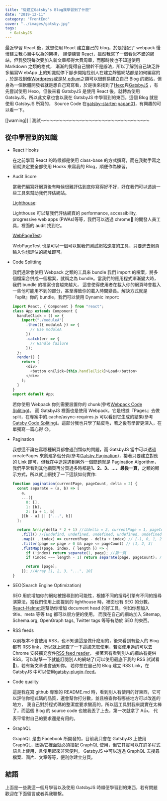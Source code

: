 ```yaml
---
title: "從建立Gatsby's Blog我學習到了什麼"
date: "2019-12-11"
category: "FrontEnd"
cover: "../images/gatsby.jpg"
tags:
  - GatsbyJS
---
```


最近學習 React 後，就想使用 React 建立自己的 blog，於是搭配了 webpack 慢慢建立我心目中以為的架構，
順便練習 React，雖然我寫了一個看似不錯的網站，但我發現每次要加入新文章都得大費周章，而那時候也不知道使用 Markdown 之類的格式，
漸漸的覺得自己蠻幹不是辦法，所以了解到自己缺乏許多編寫Ｗ ebApp 上的知識就停下腳步開始找別人在建立靜態網站都是如何編寫的
，於是找到像[Wordpress](https://zh-tw.wordpress.com/)或是[Ｍ edium](https://medium.com/)之類可以很輕易建立自己
Blog 的網站，但身為一個軟體開發者就是想自己寫寫看，於是後來找到了[Hexo](https://hexo.io/zh-tw/index.html)與[GatsbyJS](https://www.gatsbyjs.org/)
，有先嘗試使用 Hexo，但後來看 GatsbyJS 是使用 React 後，就轉為使用 GatsbyJS，所以此文章也會以我在 GatsbyJS 中學習到的東西。這個 Blog 就是使用 GatsbyJS 所寫的，
Source Code 在[gatsby-starter-papan01](https://github.com/papan01/gatsby-starter-papan01)，有興趣的可以看一下。

[[warning]]
| 測試～～～～～～～～～～～～～～～～～～～～～～～～～

## 從中學習到的知識

- React Hooks

  在之前學習 React 的時候都是使用 class-base 的方式撰寫，而在我動手寫之前就決定要全部使用 Hooks 來寫我的 Blog，順便作為練習。

- Audit Score

  當我們編寫好網頁後有時候很難評估到底你寫得好不好，好在我們可以透過一些工具來幫助我們評估網站。

  [Lighthouse](https://developers.google.com/web/tools/lighthouse/):

  Lighthouse 可以幫我們評估網頁的 performance, accessibility, progressive web apps (PWAs)等等，我們可以透過 chrome 的開發人員工具，裡面的 audit 找到它。

  [WebPageTest](https://www.webpagetest.org/):

  WebPageTest 也是可以一個可以幫我們測試網站速度的工具，只要進去網頁輸入你想評估的網址即可。

- Code Splitting

  我們通常會使用 Webpack 之類的工具來 bundle 我們 import 的檔案，將多個檔案合併成一個檔案，就稱之為 bundle。當我們的應用程式漸漸變大時，我們 bundle 的檔案也會越來越大，
  這會使得使用者在載入你的網頁時會載入一些他可能用不到的部分，甚至導致你的載入時間變長。解決方式就是『split』你的 bundle，我們可以使用 Dynamic import:

  ```js
  import React, { Component } from "react";
  class App extends Component {
    handleClick = () => {
      import("./moduleA")
        .then(({ moduleA }) => {
          // Use moduleA
        })
        .catch(err => {
          // Handle failure
        });
    };
    render() {
      return (
        <div>
          <button onClick={this.handleClick}>Load</button>
        </div>
      );
    }
  }
  export default App;
  ```

  若你使用 Webpack 你則需要設置你的 chunk(參考[Webpack Code Spliting](https://webpack.js.org/guides/code-splitting/#dynamic-imports))。
  而 GatsbyJS 裡面也是使用 Webpack，它是根據『Pages』去做 split，在專案中的.cache/async-requires.js 可以看到它生成的結果(參考[Gatsby Code Spliting](https://www.gatsbyjs.org/docs/how-code-splitting-works/))。這部分我也只學了點皮毛，若之後有學習更深入，在單獨寫一篇心得 😓。

- Pagination

  我想這不論在寫哪種網頁都會遇到類似的問題，而 GatsbyJS 當中可以透過 createPages 來創建多個分頁(參考[Gatsby Pagination](https://www.gatsbyjs.org/docs/adding-pagination/))，接著只要建立對應的 Link 即可，但我在中途還遇到另外一個問題就是 Pagination Algorithm，我們平常看到其他網頁再分頁過多時都是**1、2、3、...、最後一頁**，之類的顯示方式，所以就上網找了一下這該如何實作:

  ```js
  function pagination(currentPage, pageCount, delta = 2) {
    const separate = (a, b) => [
      a,
      ...({
        0: [],
        1: [b],
        2: [a + 1, b]
      }[b - a] || ["...", b])
    ];

    return Array(delta * 2 + 1) //以delta = 2, currentPage = 1, pageCount = 10為例
      .fill() //[undefind, undefined, undefined, undefined, undefined];
      .map((_, index) => currentPage - delta + index) // [-1, 0, 1, 2, 3]
      .filter(page => page > 0 && page <= pageCount) // [1, 2, 3]
      .flatMap((page, index, { length }) => {
        if (!index) return separate(1, page); //第一頁
        if (index === length - 1) return separate(page, pageCount); //最後一頁

        return [page];
      }); //Array [1, 2, 3, "...", 10]
  }
  ```

- SEO(Search Engine Optimization)

  SEO 用於增加你的網站被搜尋到的可能性，根據不同的搜尋引擎有不同的搜尋演算法，當我們使用上面提到的 lighthouse 時，裡面也有 SEO 的分數。
  [React-Helmet](https://github.com/nfl/react-helmet)是幫助你增加 document head 的好工具，例如你想加入 title、meta 等等 tag 都可以很方便的使用。
  而我在自己的網站加入 Sitemap, Schema.org, OpenGraph tags, Twitter tags 等等有助於 SEO 的東西。

- RSS feeds

  以前根本不會使用 RSS，也不知道這是做什麼用的，後來看到有些人的 Blog 都有 RSS link，所以就上網查了一下這該怎麼使用，若沒使用過的可以去 Chrome
  安裝擴充套件[RSS feed reader](https://chrome.google.com/webstore/detail/rss-feed-reader/pnjaodmkngahhkoihejjehlcdlnohgmp?hl=zh-TW)，
  接著若有看到別人的網站有提供 RSS，可以點擊一下就能訂閱別人的網站了(可以使用最底下我的 RSS 試試看 🤭)，若有新文章也會通知你。
  若你想在自己的 Blog 建立 RSS Link，在 GatsbyJS 中可以使用[gatsby-plugin-feed](https://www.gatsbyjs.org/packages/gatsby-plugin-feed/)。

- Code quality

  這是我在寫 github 專案的 README.md 時，看到別人有使用的好東西，它可以評估你程式碼的品質，還會幫你打分數，並且檢查你有哪些地方可以改進的地方，
  我自己對於程式碼的整潔度要求蠻高的，所以這工具對我來說實在太棒了，而這個 Blog 的 source code 也被我丟了上去，第一次就拿了 A👍，
  代表平常對自己的要求還是有用的。

- GraphQL

  GraphQL 是由 Facebook 所開發的，目前我只會在 GatsbyJS 上使用 GraphQL，因為它裡面就必須搭配 GraphQL 使用，但它其實可以在許多程式語言上使用，且使用起來非常便利，
  GatsbyJS 中可以透過 GraphQL 去搜尋檔案、圖片、文章等等，便利你建立分頁。

## 結語

上面是一些我這一個月學習以及使用 GatsbyJS 時順便學習到的東西，若有問題歡迎在下面留言或者與我聯繫。

